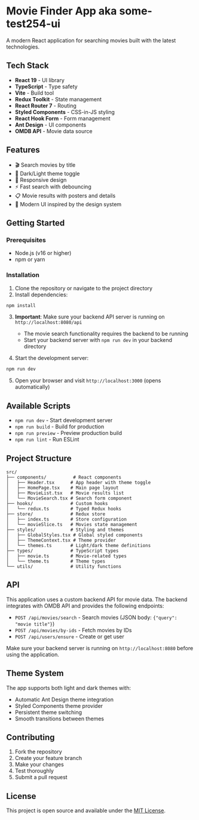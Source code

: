 # Movie Finder App aka some-test254-ui

A modern React application for searching movies built with the latest technologies.

## Tech Stack

- **React 19** - UI library
- **TypeScript** - Type safety
- **Vite** - Build tool
- **Redux Toolkit** - State management
- **React Router 7** - Routing
- **Styled Components** - CSS-in-JS styling
- **React Hook Form** - Form management
- **Ant Design** - UI components
- **OMDB API** - Movie data source

## Features

- 🎬 Search movies by title
- 🌙 Dark/Light theme toggle
- 📱 Responsive design
- ⚡ Fast search with debouncing
- 📋 Movie results with posters and details
- 🎨 Modern UI inspired by the design system

## Getting Started

### Prerequisites

- Node.js (v16 or higher)
- npm or yarn

### Installation

1. Clone the repository or navigate to the project directory
2. Install dependencies:

```bash
npm install
```

3. **Important**: Make sure your backend API server is running on `http://localhost:8080/api`
   - The movie search functionality requires the backend to be running
   - Start your backend server with `npm run dev` in your backend directory

4. Start the development server:

```bash
npm run dev
```

5. Open your browser and visit `http://localhost:3000` (opens automatically)

## Available Scripts

- `npm run dev` - Start development server
- `npm run build` - Build for production
- `npm run preview` - Preview production build
- `npm run lint` - Run ESLint

## Project Structure

```
src/
├── components/          # React components
│   ├── Header.tsx      # App header with theme toggle
│   ├── HomePage.tsx    # Main page layout
│   ├── MovieList.tsx   # Movie results list
│   └── MovieSearch.tsx # Search form component
├── hooks/              # Custom hooks
│   └── redux.ts        # Typed Redux hooks
├── store/              # Redux store
│   ├── index.ts        # Store configuration
│   └── movieSlice.ts   # Movies state management
├── styles/             # Styling and themes
│   ├── GlobalStyles.tsx # Global styled components
│   ├── ThemeContext.tsx # Theme provider
│   └── themes.ts       # Light/dark theme definitions
├── types/              # TypeScript types
│   ├── movie.ts        # Movie-related types
│   └── theme.ts        # Theme types
└── utils/              # Utility functions
```

## API

This application uses a custom backend API for movie data. The backend integrates with OMDB API and provides the following endpoints:

- `POST /api/movies/search` - Search movies (JSON body: `{"query": "movie title"}`)
- `POST /api/movies/by-ids` - Fetch movies by IDs  
- `POST /api/users/ensure` - Create or get user

Make sure your backend server is running on `http://localhost:8080` before using the application.

## Theme System

The app supports both light and dark themes with:
- Automatic Ant Design theme integration
- Styled Components theme provider
- Persistent theme switching
- Smooth transitions between themes

## Contributing

1. Fork the repository
2. Create your feature branch
3. Make your changes
4. Test thoroughly
5. Submit a pull request

## License

This project is open source and available under the [MIT License](LICENSE).